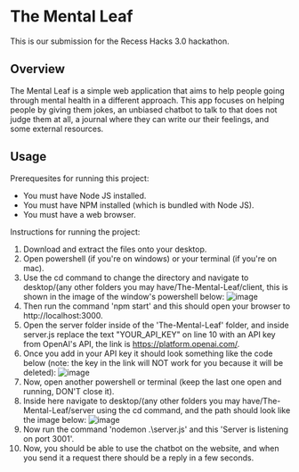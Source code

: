 # The Mental Leaf
This is our submission for the Recess Hacks 3.0 hackathon.

## Overview
The Mental Leaf is a simple web application that aims to help people going through mental health in a different approach. This app focuses on helping people by giving them jokes, an unbiased chatbot to talk to that does not judge them at all, a journal where they can write our their feelings, and some external resources.

## Usage
Prerequesites for running this project:
  - You must have Node JS installed.
  - You must have NPM installed (which is bundled with Node JS).
  - You must have a web browser.

Instructions for running the project:
  1) Download and extract the files onto your desktop.
  2) Open powershell (if you're on windows) or your terminal (if you're on mac).
  3) Use the cd command to change the directory and navigate to desktop/(any other folders you may have/The-Mental-Leaf/client, this is shown in the image of the window's powershell below:
![image](https://github.com/Github11200/The-Mental-Leaf/assets/78944617/722d72e2-bfb3-410c-aa81-78d32aea9740)
  4) Then run the command 'npm start' and this should open your browser to http://localhost:3000.
  5) Open the server folder inside of the 'The-Mental-Leaf' folder, and inside server.js replace the text "YOUR_API_KEY" on line 10 with an API key from OpenAI's API, the link is https://platform.openai.com/.
  6) Once you add in your API key it should look something like the code below (note: the key in the link will NOT work for you because it will be deleted):
![image](https://github.com/Github11200/The-Mental-Leaf/assets/78944617/7aaa22d6-8d16-47b2-92ac-b1cdde3392e8)
  8) Now, open another powershell or terminal (keep the last one open and running, DON'T close it).
  9) Inside here navigate to desktop/(any other folders you may have/The-Mental-Leaf/server using the cd command, and the path should look like the image below:
![image](https://github.com/Github11200/The-Mental-Leaf/assets/78944617/29df1ffe-8730-4fc9-8518-3cf9100634a0)
  10) Now run the command 'nodemon .\server.js' and this 'Server is listening on port 3001'.
  11) Now, you should be able to use the chatbot on the website, and when you send it a request there should be a reply in a few seconds.
